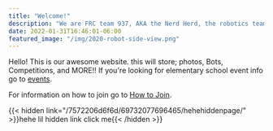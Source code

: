 ```yaml
---
title: "Welcome!"
description: "We are FRC team 937, AKA the Nerd Herd, the robotics team for Shawnee Mission North!"
date: 2022-01-31T16:46:01-06:00
featured_image: "/img/2020-robot-side-view.png"
---
```

Hello! This is our awesome website. this will store; photos, Bots, Competitions, and MORE!! 
If you're looking for elementary school event info go to [events](/events/robotics-day).

For information on how to join go to [How to Join](/about/how-to-join).

{{< hidden link="/7572206d6f6d/69732077696465/hehehiddenpage/" >}}hehe lil hidden link click me{{< /hidden >}}

